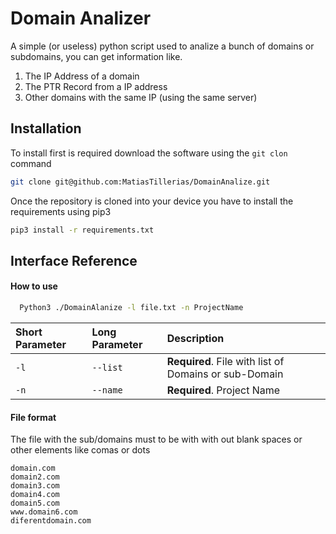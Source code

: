 
# Domain Analizer

A simple (or useless) python script used to analize a bunch of domains or subdomains, you can get information like.

1) The IP Address of a domain
2) The PTR Record from a IP address
3) Other domains with the same IP (using the same server)



## Installation

To install first is required download the software using the `git clon` command

```bash
git clone git@github.com:MatiasTillerias/DomainAnalize.git
```

Once the repository is cloned into your device you have to install the requirements using pip3

```bash
pip3 install -r requirements.txt
```
    
## Interface Reference

#### How to use

```bash
  Python3 ./DomainAlanize -l file.txt -n ProjectName
```

| Short Parameter | Long Parameter     | Description                |
| :-------------- | :----------------- | :------------------------- |
| `-l`            | `--list`           | **Required**. File with list of Domains or sub-Domain |
| `-n`            | `--name`           | **Required**. Project Name |

#### File format

The file with the sub/domains must to be with with out blank spaces or other elements like comas or dots

```text
domain.com
domain2.com
domain3.com
domain4.com
domain5.com
www.domain6.com
diferentdomain.com
```

